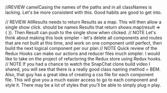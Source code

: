 //REVIEW
    camelCasing the names of the paths and in all classNames is lacking.  Let's be more consistent with this.  Good habits are good to get into.

// REVIEW
  AllResults needs to return Results as a map. This will then allow a single show click.  should be names Results that return shows.map(result => { <Result />}). Then Result can push to the single show when clicked. 
// NOTE 
    Let's think about making this look simpler - let's delete all components and routes that are not built at this time, and work on one component until perfect, then build the next logical component per our plan
// NOTE
    Quick review of the Redux Hooks can make our actions and reducer files much simpler.  I would like to take on the project of refactoring the Redux store using Redux hooks.
// NOTE 
    If you had a chance to watch the SnapChat clone build video I shared, you will see that there is a really good class naming method = BEM.  Also, that guy has a great idea of creating a css file for each component file.  This will give you a much easier access to go to each component and style it.  There may be a lot of styles that you'll be able to simply plug n play.
